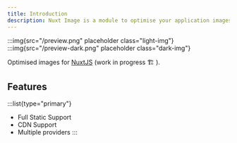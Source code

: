 ```yaml
---
title: Introduction
description: Nuxt Image is a module to optimise your application images.
---
```


:::img{src="/preview.png" placeholder class="light-img"}
:::img{src="/preview-dark.png" placeholder class="dark-img"}

Optimised images for [NuxtJS](https://nuxtjs.org) (work in progress 🏗 ).

## Features

:::list{type="primary"}
  - Full Static Support
  - CDN Support
  - Multiple providers
:::
